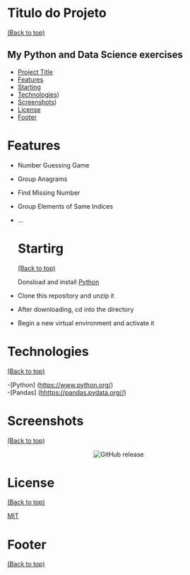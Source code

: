 # Titulo do Projeto
[(Back to top)](#project-title)

<h2>My Python and Data Science exercises</h2>

- [Project Title](#project-title)
- [Features](#table-of-contents)
- [Starting](#starting)
- [Technologies](#technologies))
- [Screenshots](#screenshots))
- [License](#license)
- [Footer](#footer)

# Features

- Number Guessing Game
- Group Anagrams
- Find Missing Number
- Group Elements of Same Indices
- ...

  # Startirg
  [(Back to top)](#começando)

  Donsload and install <a href="https://www.python.org/downloads/"> Python</a>

- Clone this repository and unzip it
- After downloading, cd into the directory
- Begin a new virtual environment and activate it


# Technologies
[(Back to top)](#tecnologias)

-[Python] (<a href="https://www.python.org/" rel="nofollow">https://www.python.org/</a>)<br/> -[Pandas] (<a href="https://pandas.pydata.org/" rel="nofollow">hhttps://pandas.pydata.org//</a>)

# Screenshots
[(Back to top)](#screenshots)

 <p align="center">
  <img alt="GitHub release" src="#">
</p>
 
# License
[(Back to top)](#license)

<a href="LICENSE.md">MIT</a>
 
# Footer
[(Back to top)](#footer)

<img style="border-radius: 50%;" src="img/adrien_logo.png" alt=""/>
